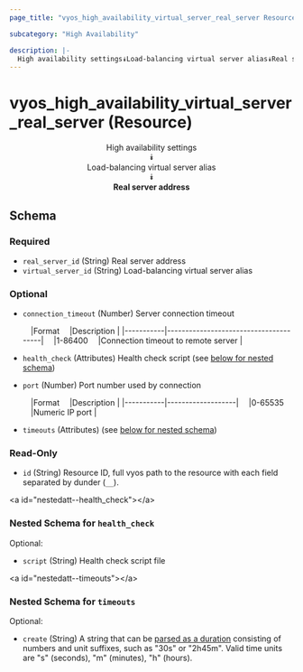 ```yaml
---
page_title: "vyos_high_availability_virtual_server_real_server Resource - vyos"

subcategory: "High Availability"

description: |- 
  High availability settings⯯Load-balancing virtual server alias⯯Real server address
---
```


# vyos_high_availability_virtual_server_real_server (Resource)
<center>

High availability settings  
⯯  
Load-balancing virtual server alias  
⯯  
**Real server address**


</center>

## Schema

### Required

- `real_server_id` (String) Real server address
- `virtual_server_id` (String) Load-balancing virtual server alias

### Optional

- `connection_timeout` (Number) Server connection timeout

    &emsp;|Format   &emsp;|Description                          |
    |-----------|---------------------------------------|
    &emsp;|1-86400  &emsp;|Connection timeout to remote server  |
- `health_check` (Attributes) Health check script (see [below for nested schema](#nestedatt--health_check))
- `port` (Number) Port number used by connection

    &emsp;|Format   &emsp;|Description      |
    |-----------|-------------------|
    &emsp;|0-65535  &emsp;|Numeric IP port  |
- `timeouts` (Attributes) (see [below for nested schema](#nestedatt--timeouts))

### Read-Only

- `id` (String) Resource ID, full vyos path to the resource with each field separated by dunder (`__`).

&lt;a id=&#34;nestedatt--health_check&#34;&gt;&lt;/a&gt;
### Nested Schema for `health_check`

Optional:

- `script` (String) Health check script file


&lt;a id=&#34;nestedatt--timeouts&#34;&gt;&lt;/a&gt;
### Nested Schema for `timeouts`

Optional:

- `create` (String) A string that can be [parsed as a duration](https://pkg.go.dev/time#ParseDuration) consisting of numbers and unit suffixes, such as &#34;30s&#34; or &#34;2h45m&#34;. Valid time units are &#34;s&#34; (seconds), &#34;m&#34; (minutes), &#34;h&#34; (hours).  
